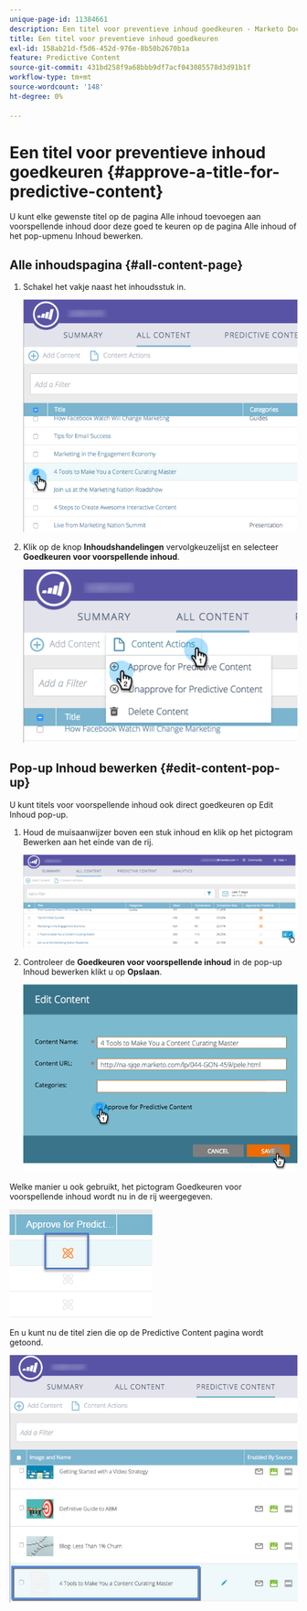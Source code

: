 ```yaml
---
unique-page-id: 11384661
description: Een titel voor preventieve inhoud goedkeuren - Marketo Docs - Productdocumentatie
title: Een titel voor preventieve inhoud goedkeuren
exl-id: 158ab21d-f5d6-452d-976e-8b50b2670b1a
feature: Predictive Content
source-git-commit: 431bd258f9a68bbb9df7acf043085578d3d91b1f
workflow-type: tm+mt
source-wordcount: '148'
ht-degree: 0%

---
```


# Een titel voor preventieve inhoud goedkeuren {#approve-a-title-for-predictive-content}

U kunt elke gewenste titel op de pagina Alle inhoud toevoegen aan voorspellende inhoud door deze goed te keuren op de pagina Alle inhoud of het pop-upmenu Inhoud bewerken.

## Alle inhoudspagina {#all-content-page}

1. Schakel het vakje naast het inhoudsstuk in.

   ![](assets/image2017-10-3-9-3a9-3a47.png)

1. Klik op de knop **Inhoudshandelingen** vervolgkeuzelijst en selecteer **Goedkeuren voor voorspellende inhoud**.

   ![](assets/image2017-10-3-9-3a10-3a31.png)

## Pop-up Inhoud bewerken {#edit-content-pop-up}

U kunt titels voor voorspellende inhoud ook direct goedkeuren op Edit Inhoud pop-up.

1. Houd de muisaanwijzer boven een stuk inhoud en klik op het pictogram Bewerken aan het einde van de rij.

   ![](assets/image2017-10-3-9-3a14-3a55.png)

1. Controleer de **Goedkeuren voor voorspellende inhoud** in de pop-up Inhoud bewerken klikt u op **Opslaan**.

   ![](assets/image2017-10-3-9-3a15-3a35.png)

Welke manier u ook gebruikt, het pictogram Goedkeuren voor voorspellende inhoud wordt nu in de rij weergegeven.

![](assets/five.png)

En u kunt nu de titel zien die op de Predictive Content pagina wordt getoond.

![](assets/image2017-10-3-9-3a16-3a45.png)
